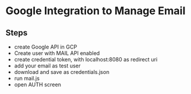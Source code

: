 # Google Integration to Manage Email

## Steps
- create Google API in GCP
- Create user with MAIL API enabled
- create credential token, with localhost:8080 as redirect uri
- add your email as test user
- download and save as credentials.json
- run mail.js
- open AUTH screen
